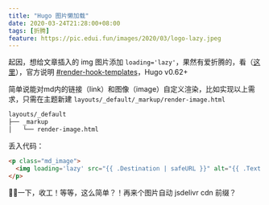 ```yaml
---
title: "Hugo 图片懒加载"
date: 2020-03-24T21:28:00+08:00
tags: [折腾]
feature: https://pic.edui.fun/images/2020/03/logo-lazy.jpeg
---
```


起因，想给文章插入的 img 图片添加 `loading='lazy'`，果然有爱折腾的，看（[这里](https://lvv.me/posts/2019/12/24_hugo_render_hooks/)），官方说明 [#render-hook-templates](https://gohugo.io/getting-started/configuration-markup/#render-hook-templates)，Hugo v0.62+

简单说能对md内的链接（link）和图像（image）自定义渲染，比如实现以上需求，只需在主题新建 `layouts/_default/_markup/render-image.html` 

<!--more-->

```html
layouts/_default
├── _markup
│   └── render-image.html
```

丢入代码：
```html
<p class="md_image">
  <img loading='lazy' src="{{ .Destination | safeURL }}" alt="{{ .Text }}" {{ with .Title}} title="{{ . }}"{{ end }} />
</p>
```

🐯🐶一下，收工！等等，这么简单？！再来个图片自动 jsdelivr cdn 前缀？

